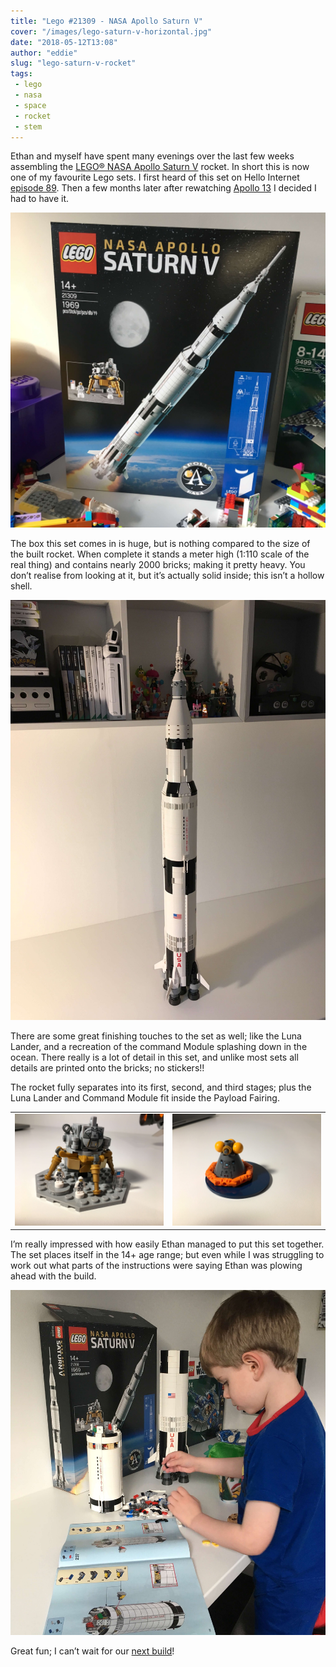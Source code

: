 ```yaml
---
title: "Lego #21309 - NASA Apollo Saturn V"
cover: "/images/lego-saturn-v-horizontal.jpg"
date: "2018-05-12T13:08"
author: "eddie"
slug: "lego-saturn-v-rocket"
tags:
 - lego
 - nasa
 - space
 - rocket
 - stem
---
```

Ethan and myself have spent many evenings over the last few weeks assembling the [LEGO® NASA Apollo Saturn V](https://shop.lego.com/en-GB/LEGO-NASA-Apollo-Saturn-V-21309) rocket. In short this is now one of my favourite Lego sets. I first heard of this set on Hello Internet [episode 89](http://www.hellointernet.fm/podcast/89). Then a few months later after rewatching [Apollo 13](https://www.imdb.com/title/tt0112384/) I decided I had to have it.

![Lego Saturn V in Box](/images/lego-saturn-v-box.jpg)

The box this set comes in is huge, but is nothing compared to the size of the built rocket. When complete it stands a meter high (1:110 scale of the real thing) and contains nearly 2000 bricks; making it pretty heavy. You don’t realise from looking at it, but it’s actually solid inside; this isn’t a hollow shell.

![Lego Saturn V built](/images/lego-saturn-v-vertical.jpg)

There are some great finishing touches to the set as well; like the Luna Lander, and a recreation of the command Module splashing down in the ocean. There really is a lot of detail in this set, and unlike most sets all details are printed onto the bricks; no stickers!!

The rocket fully separates into its first, second, and third stages; plus the Luna Lander and Command Module fit inside the Payload Fairing.

<table class="image-split">
    <tr>
        <td>
            <img src="/images/lego-saturen-v-lander.jpg" alt="Lego Saturn V Luna Lander">
        </td>
        <td>
            <img src="/images/lego-saturn-v-splash.jpg" alt="Lego Saturn V Command Module">
        </td>
    </tr>
</table>

I’m really impressed with how easily Ethan managed to put this set together. The set places itself in the 14+ age range; but even while I was struggling to work out what parts of the instructions were saying Ethan was plowing ahead with the build.

![Building Lego Saturn V Rocket](/images/lego-saturn-v-build.jpg)

Great fun; I can’t wait for our [next build](https://shop.lego.com/en-GB/garmadon-Garmadon-GARMADON-70656)!
